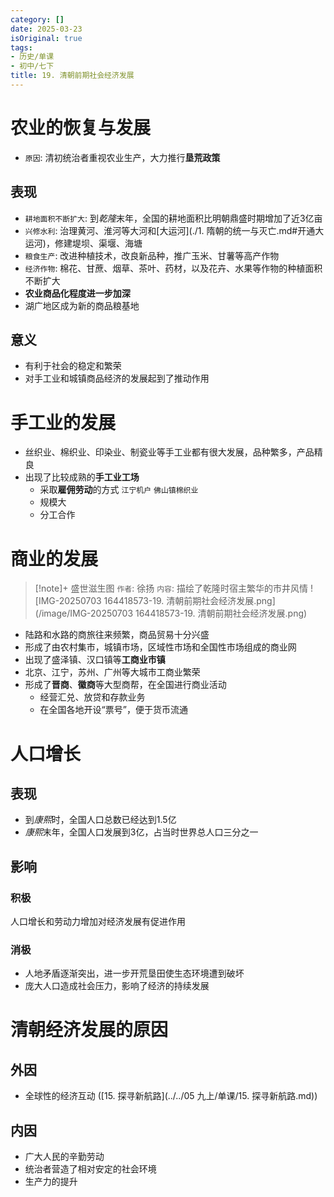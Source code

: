 ```yaml
---
category: []
date: 2025-03-23
isOriginal: true
tags:
- 历史/单课
- 初中/七下
title: 19. 清朝前期社会经济发展
---
```

# 农业的恢复与发展
- `原因`: 清初统治者重视农业生产，大力推行**垦荒政策**
## 表现
- `耕地面积不断扩大`: 到*乾隆*末年，全国的耕地面积比明朝鼎盛时期增加了近3亿亩
- `兴修水利`: 治理黄河、淮河等大河和[大运河](./1. 隋朝的统一与灭亡.md#开通大运河)，修建堤坝、渠堰、海塘
- `粮食生产`: 改进种植技术，改良新品种，推广玉米、甘薯等高产作物
- `经济作物`: 棉花、甘蔗、烟草、茶叶、药材，以及花卉、水果等作物的种植面积不断扩大
- **农业商品化程度进一步加深**
- 湖广地区成为新的商品粮基地
## 意义
- 有利于社会的稳定和繁荣
- 对手工业和城镇商品经济的发展起到了推动作用

# 手工业的发展
- 丝织业、棉织业、印染业、制瓷业等手工业都有很大发展，品种繁多，产品精良
- 出现了比较成熟的**手工业工场**
    - 采取**雇佣劳动**的方式 `江宁机户` `佛山镇棉织业`
    - 规模大
    - 分工合作
# 商业的发展
> [!note]+ 盛世滋生图
> `作者`: 徐扬
> `内容`: 描绘了乾隆时宿主繁华的市井风情
> ![IMG-20250703 164418573-19. 清朝前期社会经济发展.png](/image/IMG-20250703 164418573-19. 清朝前期社会经济发展.png)
- 陆路和水路的商旅往来频繁，商品贸易十分兴盛
- 形成了由农村集市，城镇市场，区域性市场和全国性市场组成的商业网
- 出现了盛泽镇、汉口镇等**工商业市镇**
- 北京、江宁，苏州、广州等大城市工商业繁荣
- 形成了**晋商**、**徽商**等大型商帮，在全国进行商业活动
    - 经营汇兑、放贷和存款业务
    - 在全国各地开设“票号”，便于货币流通
# 人口增长
## 表现
- 到*康熙*时，全国人口总数已经达到1.5亿
- *康熙*末年，全国人口发展到3亿，占当时世界总人口三分之一
## 影响
### 积极
人口增长和劳动力增加对经济发展有促进作用
### 消极
- 人地矛盾逐渐突出，进一步开荒垦田使生态环境遭到破坏
- 庞大人口造成社会压力，影响了经济的持续发展
# 清朝经济发展的原因
## 外因
- 全球性的经济互动 ([15. 探寻新航路](../../05 九上/单课/15. 探寻新航路.md))
## 内因
- 广大人民的辛勤劳动
- 统治者营造了相对安定的社会环境
- 生产力的提升